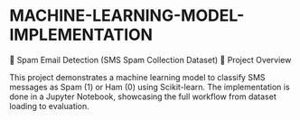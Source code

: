 # MACHINE-LEARNING-MODEL-IMPLEMENTATION
📌 Spam Email Detection (SMS Spam Collection Dataset)
📖 Project Overview

This project demonstrates a machine learning model to classify SMS messages as Spam (1) or Ham (0) using Scikit-learn.
The implementation is done in a Jupyter Notebook, showcasing the full workflow from dataset loading to evaluation.
